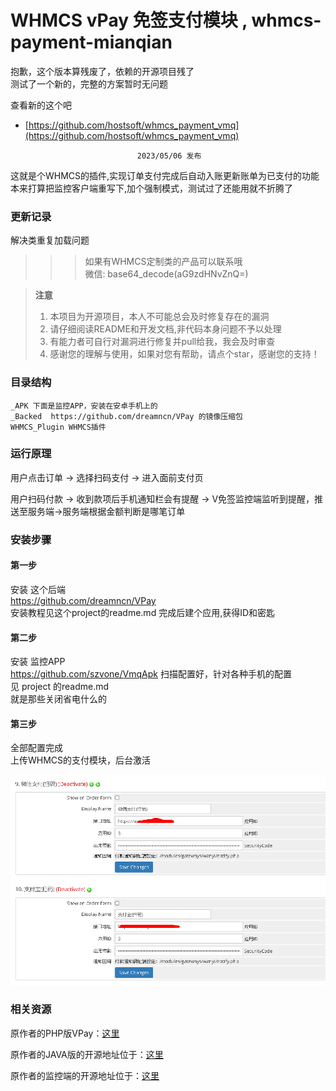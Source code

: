 # WHMCS vPay 免签支付模块 , whmcs-payment-mianqian

抱歉，这个版本算残废了，依赖的开源项目残了		
测试了一个新的，完整的方案暂时无问题

查看新的这个吧
 - [https://github.com/hostsoft/whmcs_payment_vmq](https://github.com/hostsoft/whmcs_payment_vmq)

			

				

								2023/05/06 发布

































			


					

这就是个WHMCS的插件,实现订单支付完成后自动入账更新账单为已支付的功能       
本来打算把监控客户端重写下,加个强制模式，测试过了还能用就不折腾了

### 更新记录
解决类重复加载问题

>>> 如果有WHMCS定制类的产品可以联系哦       
>>> 微信: base64_decode(aG9zdHNvZnQ=)         

> **注意**
> 1. 本项目为开源项目，本人不可能总会及时修复存在的漏洞
> 2. 请仔细阅读README和开发文档,非代码本身问题不予以处理
> 3. 有能力者可自行对漏洞进行修复并pull给我，我会及时审查
> 4. 感谢您的理解与使用，如果对您有帮助，请点个star，感谢您的支持！

### 目录结构

    _APK 下面是监控APP，安装在安卓手机上的
    _Backed  https://github.com/dreamncn/VPay 的镜像压缩包
    WHMCS_Plugin WHMCS插件

### 运行原理

用户点击订单 -> 选择扫码支付 -> 进入面前支付页     

用户扫码付款 -> 收到款项后手机通知栏会有提醒 -> V免签监控端监听到提醒，推送至服务端->服务端根据金额判断是哪笔订单

### 安装步骤

#### 第一步

安装 这个后端     
        https://github.com/dreamncn/VPay        
安装教程见这个project的readme.md
完成后建个应用,获得ID和密匙

#### 第二步

安装 监控APP        
        https://github.com/szvone/VmqApk
扫描配置好，针对各种手机的配置     
见 project 的readme.md        
就是那些关闭省电什么的     
        
#### 第三步

全部配置完成      
    上传WHMCS的支付模块，后台激活       

![](.screen/whmcs_payment.png)


### 相关资源

原作者的PHP版VPay：[这里](https://github.com/szvone/vmqphp)

原作者的JAVA版的开源地址位于：[这里](https://github.com/szvone/Vmq)

原作者的监控端的开源地址位于：[这里](https://github.com/szvone/VmqApk)

